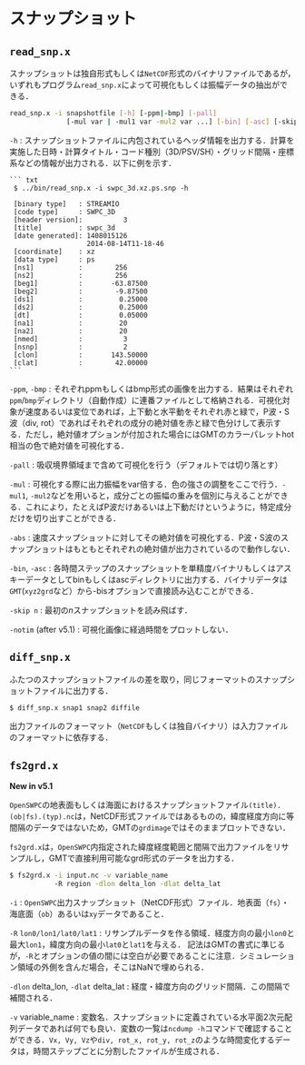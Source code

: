 # スナップショット

## `read_snp.x` 

スナップショットは独自形式もしくは`NetCDF`形式のバイナリファイルであるが，いずれもプログラム`read_snp.x`によって可視化もしくは振幅データの抽出ができる．


``` bash
read_snp.x -i snapshotfile [-h] [-ppm|-bmp] [-pall] 
              [-mul var | -mul1 var -mul2 var ...] [-bin] [-asc] [-skip n]
```

  `-h`
  : スナップショットファイルに内包されているヘッダ情報を出力する．計算を実施した日時・計算タイトル・コード種別（3D/PSV/SH）・グリッド間隔・座標系などの情報が出力される．以下に例を示す．

    ``` txt
     $ ../bin/read_snp.x -i swpc_3d.xz.ps.snp -h

     [binary type]   : STREAMIO
     [code type]     : SWPC_3D
     [header version]:          3
     [title]         : swpc_3d
     [date generated]: 1408015126
                       2014-08-14T11-18-46
     [coordinate]    : xz
     [data type]     : ps
     [ns1]           :        256
     [ns2]           :        256
     [beg1]          :       -63.87500
     [beg2]          :        -9.87500
     [ds1]           :         0.25000
     [ds2]           :         0.25000
     [dt]            :         0.05000
     [na1]           :         20
     [na2]           :         20
     [nmed]          :          3
     [nsnp]          :          2
     [clon]          :       143.50000
     [clat]          :        42.00000
    ```

  `-ppm`, `-bmp`
  : それぞれppmもしくはbmp形式の画像を出力する．結果はそれぞれ`ppm`/`bmp`ディレクトリ（自動作成）に連番ファイルとして格納される．可視化対象が速度あるいは変位であれば，上下動と水平動をそれぞれ赤と緑で，P波・S波（div, rot）であればそれぞれの成分の絶対値を赤と緑で色分けして表示する．ただし，絶対値オプションが付加された場合にはGMTのカラーパレットhot相当の色で絶対値を可視化する．
     
  `-pall`
  : 吸収境界領域まで含めて可視化を行う（デフォルトでは切り落とす）

  `-mul`
  : 可視化する際に出力振幅をvar倍する．色の強さの調整をここで行う．`-mul1`, `-mul2`などを用いると，成分ごとの振幅の重みを個別に与えることができる．これにより，たとえばP波だけあるいは上下動だけというように，特定成分だけを切り出すことができる．

  `-abs`
  : 速度スナップショットに対してその絶対値を可視化する．P波・S波のスナップショットはもともとそれぞれの絶対値が出力されているので動作しない．

  `-bin`, `-asc`
  : 各時間ステップのスナップショットを単精度バイナリもしくはアスキーデータとしてbinもしくはascディレクトリに出力する．バイナリデータは`GMT`(`xyz2grd`など）から-bisオプションで直接読み込むことができる．

  `-skip n`
  : 最初の$n$スナップショットを読み飛ばす．

  `-notim` (after v5.1)
  : 可視化画像に経過時間をプロットしない．


## `diff_snp.x`

ふたつのスナップショットファイルの差を取り，同じフォーマットのスナップショットファイルに出力する．

``` bash
$ diff_snp.x snap1 snap2 diffile
```

出力ファイルのフォーマット（`NetCDF`もしくは独自バイナリ）は入力ファイルのフォーマットに依存する．


## `fs2grd.x`  

**New in v5.1**

`OpenSWPC`の地表面もしくは海面におけるスナップショットファイル`(title).(ob|fs).(typ).nc`は，NetCDF形式ファイルではあるものの，緯度経度方向に等間隔のデータではないため，GMTの`grdimage`ではそのままプロットできない．

`fs2grd.x`は，`OpenSWPC`内指定された緯度経度範囲と間隔で出力ファイルをリサンプルし，GMTで直接利用可能なgrd形式のデータを出力する．

``` bash
$ fs2grd.x -i input.nc -v variable_name 
           -R region -dlon delta_lon -dlat delta_lat 
```


  `-i`
  : `OpenSWPC`出力スナップショット（NetCDF形式）ファイル．地表面（`fs`）・海底面（`ob`）あるいは`xy`データであること．

  `-R` `lon0/lon1/lat0/lat1`
  : リサンプルデータを作る領域．経度方向の最小`lon0`と最大`lon1`，緯度方向の最小`lat0`と`lat1`を与える．
  記法はGMTの書式に準じるが，`-R`とオプションの値の間には空白が必要であることに注意．シミュレーション領域の外側を含んだ場合，そこはNaNで埋められる．

  `-dlon` delta_lon, `-dlat` delta_lat
  : 経度・緯度方向のグリッド間隔．この間隔で補間される．

  `-v` variable_name
  : 変数名．スナップショットに定義されている水平面2次元配列データであれば何でも良い．変数の一覧は`ncdump -h`コマンドで確認することができる．`Vx, Vy, Vz`や`div, rot_x, rot_y, rot_z`のような時間変化するデータは，時間ステップごとに分割したファイルが生成される．
